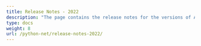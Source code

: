 ```yaml
---
title: Release Notes - 2022
description: "The page contains the release notes for the versions of Aspose.Tasks for Python via .NET released in 2022."
type: docs
weight: 8
url: /python-net/release-notes-2022/
---
```

